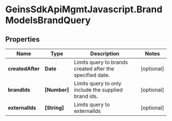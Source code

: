 # GeinsSdkApiMgmtJavascript.BrandModelsBrandQuery

## Properties

Name | Type | Description | Notes
------------ | ------------- | ------------- | -------------
**createdAfter** | **Date** | Limits query to brands created after the specified date. | [optional] 
**brandIds** | **[Number]** | Limits query to only include the supplied brand ids. | [optional] 
**externalIds** | **[String]** | Limits query to externalIds | [optional] 


